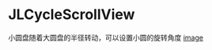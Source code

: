 # JLCycleScrollView
小圆盘随着大圆盘的半径转动，可以设置小圆的旋转角度
[image](https://github.com/LocasJoe/JLCycleScrollView/blob/master/Free-Converter.com-20170117233749-570912128.gif)
